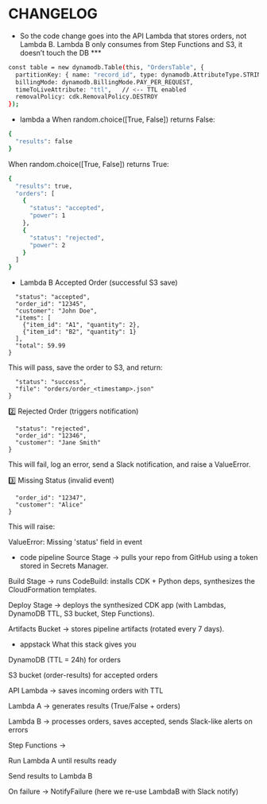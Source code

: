 # CHANGELOG
* So the code change goes into the API Lambda that stores orders, not Lambda B.
Lambda B only consumes from Step Functions and S3, it doesn’t touch the DB *** 

```bash
const table = new dynamodb.Table(this, "OrdersTable", {
  partitionKey: { name: "record_id", type: dynamodb.AttributeType.STRING },
  billingMode: dynamodb.BillingMode.PAY_PER_REQUEST,
  timeToLiveAttribute: "ttl",   // <-- TTL enabled
  removalPolicy: cdk.RemovalPolicy.DESTROY
});
```

* lambda a
When random.choice([True, False]) returns False:
```bash
{
  "results": false
}
```

When random.choice([True, False]) returns True:
```bash
{
  "results": true,
  "orders": [
    {
      "status": "accepted",
      "power": 1
    },
    {
      "status": "rejected",
      "power": 2
    }
  ]
}
```

* Lambda B
Accepted Order (successful S3 save)
```bash{
  "status": "accepted",
  "order_id": "12345",
  "customer": "John Doe",
  "items": [
    {"item_id": "A1", "quantity": 2},
    {"item_id": "B2", "quantity": 1}
  ],
  "total": 59.99
}
```

This will pass, save the order to S3, and return:

```bash{
  "status": "success",
  "file": "orders/order_<timestamp>.json"
}
```
2️⃣ Rejected Order (triggers notification)
```bash{
  "status": "rejected",
  "order_id": "12346",
  "customer": "Jane Smith"
}
```

This will fail, log an error, send a Slack notification, and raise a ValueError.

3️⃣ Missing Status (invalid event)
```bash{
  "order_id": "12347",
  "customer": "Alice"
}
```

This will raise:

ValueError: Missing 'status' field in event



* code pipeline
Source Stage → pulls your repo from GitHub using a token stored in Secrets Manager.

Build Stage → runs CodeBuild: installs CDK + Python deps, synthesizes the CloudFormation templates.

Deploy Stage → deploys the synthesized CDK app (with Lambdas, DynamoDB TTL, S3 bucket, Step Functions).

Artifacts Bucket → stores pipeline artifacts (rotated every 7 days).


* appstack
What this stack gives you

DynamoDB (TTL = 24h) for orders

S3 bucket (order-results) for accepted orders

API Lambda → saves incoming orders with TTL

Lambda A → generates results (True/False + orders)

Lambda B → processes orders, saves accepted, sends Slack-like alerts on errors

Step Functions →

Run Lambda A until results ready

Send results to Lambda B

On failure → NotifyFailure (here we re-use LambdaB with Slack notify)

